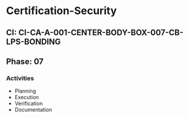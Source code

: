 # Certification-Security

## CI: CI-CA-A-001-CENTER-BODY-BOX-007-CB-LPS-BONDING
## Phase: 07

### Activities
- Planning
- Execution
- Verification
- Documentation
